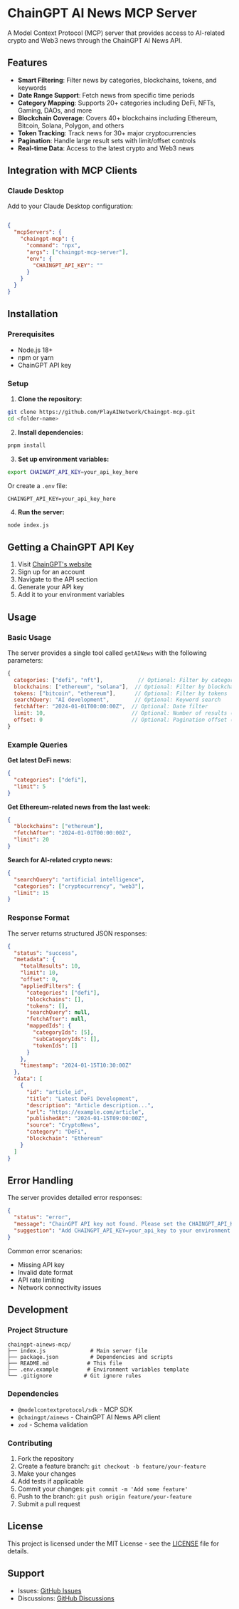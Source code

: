 # ChainGPT AI News MCP Server

A Model Context Protocol (MCP) server that provides access to AI-related crypto and Web3 news through the ChainGPT AI News API.

## Features

- **Smart Filtering**: Filter news by categories, blockchains, tokens, and keywords
- **Date Range Support**: Fetch news from specific time periods
- **Category Mapping**: Supports 20+ categories including DeFi, NFTs, Gaming, DAOs, and more
- **Blockchain Coverage**: Covers 40+ blockchains including Ethereum, Bitcoin, Solana, Polygon, and others
- **Token Tracking**: Track news for 30+ major cryptocurrencies
- **Pagination**: Handle large result sets with limit/offset controls
- **Real-time Data**: Access to the latest crypto and Web3 news


## Integration with MCP Clients

### Claude Desktop

Add to your Claude Desktop configuration:

```json

{
  "mcpServers": {
    "chaingpt-mcp": {
      "command": "npx",
      "args": ["chaingpt-mcp-server"],
      "env": {
        "CHAINGPT_API_KEY": ""
      }
    }
  }
}
```


## Installation

### Prerequisites

- Node.js 18+ 
- npm or yarn
- ChainGPT API key

### Setup

1. **Clone the repository:**
```bash
git clone https://github.com/PlayAINetwork/Chaingpt-mcp.git
cd <folder-name>
```

2. **Install dependencies:**
```bash
pnpm install
```

3. **Set up environment variables:**
```bash
export CHAINGPT_API_KEY=your_api_key_here
```

Or create a `.env` file:
```env
CHAINGPT_API_KEY=your_api_key_here
```

4. **Run the server:**
```bash
node index.js
```

## Getting a ChainGPT API Key

1. Visit [ChainGPT's website](https://chaingpt.org/)
2. Sign up for an account
3. Navigate to the API section
4. Generate your API key
5. Add it to your environment variables

## Usage

### Basic Usage

The server provides a single tool called `getAINews` with the following parameters:

```javascript
{
  categories: ["defi", "nft"],           // Optional: Filter by categories
  blockchains: ["ethereum", "solana"],  // Optional: Filter by blockchains
  tokens: ["bitcoin", "ethereum"],      // Optional: Filter by tokens
  searchQuery: "AI development",        // Optional: Keyword search
  fetchAfter: "2024-01-01T00:00:00Z",  // Optional: Date filter
  limit: 10,                           // Optional: Number of results (default: 10)
  offset: 0                            // Optional: Pagination offset (default: 0)
}
```

### Example Queries

**Get latest DeFi news:**
```json
{
  "categories": ["defi"],
  "limit": 5
}
```

**Get Ethereum-related news from the last week:**
```json
{
  "blockchains": ["ethereum"],
  "fetchAfter": "2024-01-01T00:00:00Z",
  "limit": 20
}
```

**Search for AI-related crypto news:**
```json
{
  "searchQuery": "artificial intelligence",
  "categories": ["cryptocurrency", "web3"],
  "limit": 15
}
```

### Response Format

The server returns structured JSON responses:

```json
{
  "status": "success",
  "metadata": {
    "totalResults": 10,
    "limit": 10,
    "offset": 0,
    "appliedFilters": {
      "categories": ["defi"],
      "blockchains": [],
      "tokens": [],
      "searchQuery": null,
      "fetchAfter": null,
      "mappedIds": {
        "categoryIds": [5],
        "subCategoryIds": [],
        "tokenIds": []
      }
    },
    "timestamp": "2024-01-15T10:30:00Z"
  },
  "data": [
    {
      "id": "article_id",
      "title": "Latest DeFi Development",
      "description": "Article description...",
      "url": "https://example.com/article",
      "publishedAt": "2024-01-15T09:00:00Z",
      "source": "CryptoNews",
      "category": "DeFi",
      "blockchain": "Ethereum"
    }
  ]
}
```

## Error Handling

The server provides detailed error responses:

```json
{
  "status": "error",
  "message": "ChainGPT API key not found. Please set the CHAINGPT_API_KEY environment variable.",
  "suggestion": "Add CHAINGPT_API_KEY=your_api_key to your environment variables"
}
```

Common error scenarios:
- Missing API key
- Invalid date format
- API rate limiting
- Network connectivity issues

## Development

### Project Structure

```
chaingpt-ainews-mcp/
├── index.js              # Main server file
├── package.json          # Dependencies and scripts
├── README.md            # This file
├── .env.example         # Environment variables template
└── .gitignore          # Git ignore rules
```

### Dependencies

- `@modelcontextprotocol/sdk` - MCP SDK
- `@chaingpt/ainews` - ChainGPT AI News API client
- `zod` - Schema validation

### Contributing

1. Fork the repository
2. Create a feature branch: `git checkout -b feature/your-feature`
3. Make your changes
4. Add tests if applicable
5. Commit your changes: `git commit -m 'Add some feature'`
6. Push to the branch: `git push origin feature/your-feature`
7. Submit a pull request

## License

This project is licensed under the MIT License - see the [LICENSE](LICENSE) file for details.

## Support

- Issues: [GitHub Issues](https://github.com/yourusername/chaingpt-ainews-mcp/issues)
- Discussions: [GitHub Discussions](https://github.com/yourusername/chaingpt-ainews-mcp/discussions)

